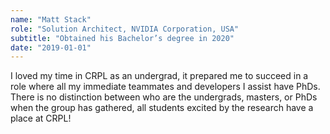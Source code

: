 ```yaml
---
name: "Matt Stack"
role: "Solution Architect, NVIDIA Corporation, USA"
subtitle: "Obtained his Bachelor’s degree in 2020"
date: "2019-01-01"
---
```


I loved my time in CRPL as an undergrad, it prepared me to succeed in a role where all my immediate teammates and developers I assist have PhDs. There is no distinction between who are the undergrads, masters, or PhDs when the group has gathered, all students excited by the research have a place at CRPL!